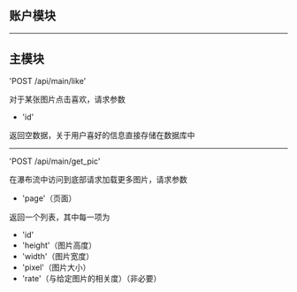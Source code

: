 ## 账户模块

----

## 主模块

'POST /api/main/like'

对于某张图片点击喜欢，请求参数

* 'id'

返回空数据，关于用户喜好的信息直接存储在数据库中

----

'POST /api/main/get_pic'

在瀑布流中访问到底部请求加载更多图片，请求参数

* 'page'（页面）

返回一个列表，其中每一项为

* 'id'
* 'height'（图片高度）
* 'width'（图片宽度）
* 'pixel'（图片大小）
* 'rate'（与给定图片的相关度）（非必要）
